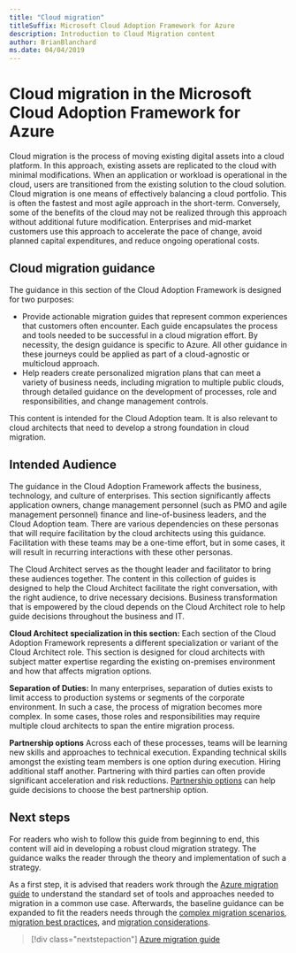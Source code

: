 ```yaml
---
title: "Cloud migration"
titleSuffix: Microsoft Cloud Adoption Framework for Azure
description: Introduction to Cloud Migration content
author: BrianBlanchard
ms.date: 04/04/2019
---
```


# Cloud migration in the Microsoft Cloud Adoption Framework for Azure

Cloud migration is the process of moving existing digital assets into a cloud platform. In this approach, existing assets are replicated to the cloud with minimal modifications. When an application or workload is operational in the cloud, users are transitioned from the existing solution to the cloud solution. Cloud migration is one means of effectively balancing a cloud portfolio. This is often the fastest and most agile approach in the short-term. Conversely, some of the benefits of the cloud may not be realized through this approach without additional future modification. Enterprises and mid-market customers use this approach to accelerate the pace of change, avoid planned capital expenditures, and reduce ongoing operational costs.

## Cloud migration guidance

The guidance in this section of the Cloud Adoption Framework is designed for two purposes:

- Provide actionable migration guides that represent common experiences that customers often encounter. Each guide encapsulates the process and tools needed to be successful in a cloud migration effort. By necessity, the design guidance is specific to Azure. All other guidance in these journeys could be applied as part of a cloud-agnostic or multicloud approach.
- Help readers create personalized migration plans that can meet a variety of business needs, including migration to multiple public clouds, through detailed guidance on the development of processes, role and responsibilities, and change management controls.

This content is intended for the Cloud Adoption team. It is also relevant to cloud architects that need to develop a strong foundation in cloud migration.

## Intended Audience

The guidance in the Cloud Adoption Framework affects the business, technology, and culture of enterprises. This section significantly affects application owners, change management personnel (such as PMO and agile management personnel) finance and line-of-business leaders, and the Cloud Adoption team. There are various dependencies on these personas that will require facilitation by the cloud architects using this guidance. Facilitation with these teams may be a one-time effort, but in some cases, it will result in recurring interactions with these other personas.

The Cloud Architect serves as the thought leader and facilitator to bring these audiences together. The content in this collection of guides is designed to help the Cloud Architect facilitate the right conversation, with the right audience, to drive necessary decisions. Business transformation that is empowered by the cloud depends on the Cloud Architect role to help guide decisions throughout the business and IT.

**Cloud Architect specialization in this section:** Each section of the Cloud Adoption Framework represents a different specialization or variant of the Cloud Architect role. This section is designed for cloud architects with subject matter expertise regarding the existing on-premises environment and how that affects migration options.

**Separation of Duties:** In many enterprises, separation of duties exists to limit access to production systems or segments of the corporate environment. In such a case, the process of migration becomes more complex. In some cases, those roles and responsibilities may require multiple cloud architects to span the entire migration process.

**Partnership options** Across each of these processes, teams will be learning new skills and approaches to technical execution. Expanding technical skills amongst the existing team members is one option during execution. Hiring additional staff another. Partnering with third parties can often provide significant acceleration and risk reductions. [Partnership options](./migration-considerations/assess/partnership-options.md) can help guide decisions to choose the best partnership option.

## Next steps

For readers who wish to follow this guide from beginning to end, this content will aid in developing a robust cloud migration strategy. The guidance walks the reader through the theory and implementation of such a strategy.

As a first step, it is advised that readers work through the [Azure migration guide](./azure-migration-guide/index.md) to understand the standard set of tools and approaches needed to migration in a common use case. Afterwards, the baseline guidance can be expanded to fit the readers needs through the [complex migration scenarios](./expanded-scope/index.md), [migration best practices](./azure-best-practices/index.md), and [migration considerations](./migration-considerations/index.md).

> [!div class="nextstepaction"]
> [Azure migration guide](./azure-migration-guide/index.md)
